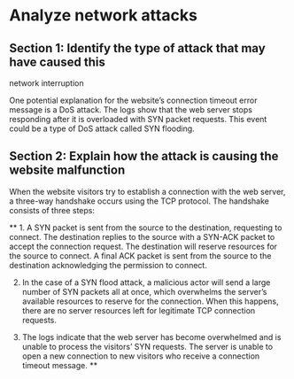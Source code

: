 # Analyze network attacks
## Section 1: Identify the type of attack that may have caused this 
network interruption

One potential explanation for the website’s connection timeout error message is a DoS attack. The logs show that the web server stops responding after it is overloaded with SYN packet requests. This event could be a type of DoS attack called SYN flooding.

## Section 2: Explain how the attack is causing the website malfunction
When the website visitors try to establish a connection with the web server, a three-way handshake occurs using the TCP protocol. The handshake consists of three steps: 

** 1. A SYN packet is sent from the source to the destination, requesting to connect.
The destination replies to the source with a SYN-ACK packet to accept the connection request. The destination will reserve resources for the source to connect.
A final ACK packet is sent from the source to the destination acknowledging the permission to connect. 

2. In the case of a SYN flood attack, a malicious actor will send a large number of SYN packets all at once, which overwhelms the server’s available resources to reserve for the connection. When this happens, there are no server resources left for legitimate TCP connection requests. 

3. The logs indicate that the web server has become overwhelmed and is unable to process the visitors’ SYN requests. The server is unable to open a new connection to new visitors who receive a connection timeout message. **
